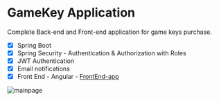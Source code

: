 # GameKey Application

Complete Back-end and Front-end application for game keys purchase.
- [x] Spring Boot
- [x] Spring Security - Authentication & Authorization with Roles
- [x] JWT Authentication
- [x] Email notifications
- [x] Front End - Angular - [FrontEnd-app](https://github.com/adrian-dumitrescu/gameshop-frontend)

![mainpage](https://user-images.githubusercontent.com/50441692/193368815-5f358bf7-3d18-42ca-abcd-8c203cf373e9.png)

```
